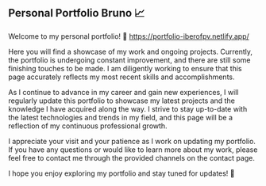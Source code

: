 ## Personal Portfolio Bruno :chart_with_upwards_trend:

Welcome to my personal portfolio! :wave:
https://portfolio-iberofpv.netlify.app/

Here you will find a showcase of my work and ongoing projects. Currently, the portfolio is undergoing constant improvement, and there are still some finishing touches to be made. I am diligently working to ensure that this page accurately reflects my most recent skills and accomplishments.

As I continue to advance in my career and gain new experiences, I will regularly update this portfolio to showcase my latest projects and the knowledge I have acquired along the way. I strive to stay up-to-date with the latest technologies and trends in my field, and this page will be a reflection of my continuous professional growth.

I appreciate your visit and your patience as I work on updating my portfolio. If you have any questions or would like to learn more about my work, please feel free to contact me through the provided channels on the contact page.

I hope you enjoy exploring my portfolio and stay tuned for updates! :rocket:
